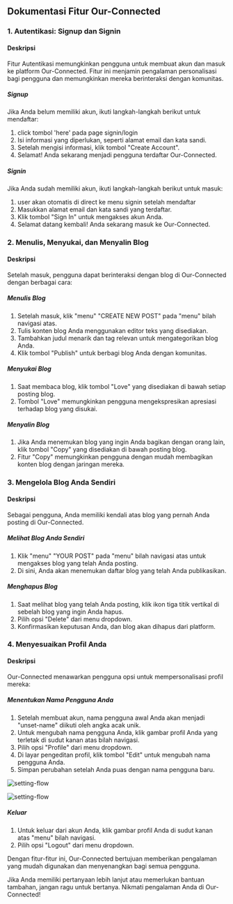 ## Dokumentasi Fitur Our-Connected

### 1. Autentikasi: Signup dan Signin

#### Deskripsi
Fitur Autentikasi memungkinkan pengguna untuk membuat akun dan masuk ke platform Our-Connected. Fitur ini menjamin pengalaman personalisasi bagi pengguna dan memungkinkan mereka berinteraksi dengan komunitas.

##### Signup
Jika Anda belum memiliki akun, ikuti langkah-langkah berikut untuk mendaftar:
1. click tombol 'here' pada page signin/login
2. Isi informasi yang diperlukan, seperti alamat email dan kata sandi.
3. Setelah mengisi informasi, klik tombol "Create Account".
4. Selamat! Anda sekarang menjadi pengguna terdaftar Our-Connected.

##### Signin
Jika Anda sudah memiliki akun, ikuti langkah-langkah berikut untuk masuk:
1. user akan otomatis di direct ke menu signin setelah mendaftar
2. Masukkan alamat email dan kata sandi yang terdaftar.
3. Klik tombol "Sign In" untuk mengakses akun Anda.
4. Selamat datang kembali! Anda sekarang masuk ke Our-Connected.

### 2. Menulis, Menyukai, dan Menyalin Blog

#### Deskripsi
Setelah masuk, pengguna dapat berinteraksi dengan blog di Our-Connected dengan berbagai cara:

##### Menulis Blog
1. Setelah masuk, klik "menu" "CREATE NEW POST" pada "menu" bilah navigasi atas.
2. Tulis konten blog Anda menggunakan editor teks yang disediakan.
3. Tambahkan judul menarik dan tag relevan untuk mengategorikan blog Anda.
4. Klik tombol "Publish" untuk berbagi blog Anda dengan komunitas.

##### Menyukai Blog
1. Saat membaca blog, klik tombol "Love" yang disediakan di bawah setiap posting blog.
2. Tombol "Love" memungkinkan pengguna mengekspresikan apresiasi terhadap blog yang disukai.

##### Menyalin Blog
1. Jika Anda menemukan blog yang ingin Anda bagikan dengan orang lain, klik tombol "Copy" yang disediakan di bawah posting blog.
2. Fitur "Copy" memungkinkan pengguna dengan mudah membagikan konten blog dengan jaringan mereka.

### 3. Mengelola Blog Anda Sendiri

#### Deskripsi
Sebagai pengguna, Anda memiliki kendali atas blog yang pernah Anda posting di Our-Connected.

##### Melihat Blog Anda Sendiri
1. Klik "menu" "YOUR POST" pada "menu" bilah navigasi atas untuk mengakses blog yang telah Anda posting.
2. Di sini, Anda akan menemukan daftar blog yang telah Anda publikasikan.

##### Menghapus Blog
1. Saat melihat blog yang telah Anda posting, klik ikon tiga titik vertikal di sebelah blog yang ingin Anda hapus.
2. Pilih opsi "Delete" dari menu dropdown.
3. Konfirmasikan keputusan Anda, dan blog akan dihapus dari platform.

### 4. Menyesuaikan Profil Anda

#### Deskripsi
Our-Connected menawarkan pengguna opsi untuk mempersonalisasi profil mereka:

##### Menentukan Nama Pengguna Anda
1. Setelah membuat akun, nama pengguna awal Anda akan menjadi "unset-name" diikuti oleh angka acak unik.
2. Untuk mengubah nama pengguna Anda, klik gambar profil Anda yang terletak di sudut kanan atas bilah navigasi.
3. Pilih opsi "Profile" dari menu dropdown.
4. Di layar pengeditan profil, klik tombol "Edit" untuk mengubah nama pengguna Anda.
5. Simpan perubahan setelah Anda puas dengan nama pengguna baru.

![setting-flow](https://firebasestorage.googleapis.com/v0/b/blog-our-connected.appspot.com/o/docs-assets%2FScreenshot%20from%202023-08-01%2013-07-08.png?alt=media&token=225b0c2d-ecdc-4df9-b2d1-e67442ec1a5d)

![setting-flow](https://firebasestorage.googleapis.com/v0/b/blog-our-connected.appspot.com/o/docs-assets%2FScreenshot%20from%202023-08-01%2013-11-18.png?alt=media&token=a1c4a180-f4aa-49b6-9ff5-e12a737acc7d)

##### Keluar
1. Untuk keluar dari akun Anda, klik gambar profil Anda di sudut kanan atas "menu" bilah navigasi.
2. Pilih opsi "Logout" dari menu dropdown.

Dengan fitur-fitur ini, Our-Connected bertujuan memberikan pengalaman yang mudah digunakan dan menyenangkan bagi semua pengguna.

Jika Anda memiliki pertanyaan lebih lanjut atau memerlukan bantuan tambahan, jangan ragu untuk bertanya. Nikmati pengalaman Anda di Our-Connected!

